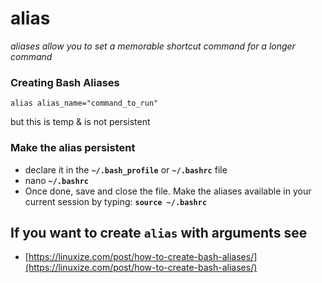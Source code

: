 # alias

_aliases allow you to set a memorable shortcut command for a longer command_

### Creating Bash Aliases <a id="creating-bash-aliases"></a>

```text
alias alias_name="command_to_run"
```

but this is temp & is not persistent

### Make the alias persistent

*  declare it in the **`~/.bash_profile`** or **`~/.bashrc`** file
* nano **`~/.bashrc`**
* Once done, save and close the file. Make the aliases available in your current session by typing: **`source ~/.bashrc`**

## If you want to create `alias` with arguments see

* [https://linuxize.com/post/how-to-create-bash-aliases/](https://linuxize.com/post/how-to-create-bash-aliases/)

